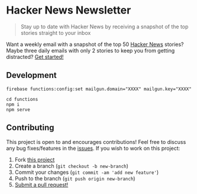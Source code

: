 # Hacker News Newsletter

> Stay up to date with Hacker News by receiving a snapshot of the top stories
> straight to your inbox

Want a weekly email with a snapshot of the top 50 [Hacker News](https://news.ycombinator.com/)
stories? Maybe three daily emails with only 2 stories to keep you from getting
distracted? [Get started!](https://hnmail.netlify.app/)

## Development

```terminal
firebase functions:config:set mailgun.domain="XXXX" mailgun.key="XXXX"

cd functions
npm i
npm serve
```

## Contributing

This project is open to and encourages contributions! Feel free to discuss any
bug fixes/features in the [issues](https://github.com/shwilliam/hnmail/issues).
If you wish to work on this project:

1. Fork [this project](https://github.com/shwilliam/hnmail)
2. Create a branch (`git checkout -b new-branch`)
3. Commit your changes (`git commit -am 'add new feature'`)
4. Push to the branch (`git push origin new-branch`)
5. [Submit a pull request!](https://github.com/shwilliam/hnmail/pull/new/master)
